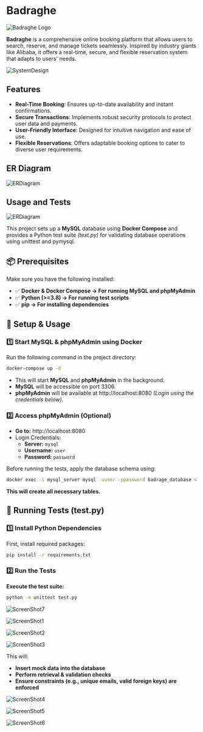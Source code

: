# Badraghe

![Badraghe Logo](./assets/badraghe-logo.png)

**Badraghe** is a comprehensive online booking platform that allows users to search, reserve, and manage tickets seamlessly. Inspired by industry giants like Alibaba, it offers a real-time, secure, and flexible reservation system that adapts to users' needs.


![SystemDesign](./assets/Badraghe-systemdesign.jpg)

## Features

- **Real-Time Booking**: Ensures up-to-date availability and instant confirmations.
- **Secure Transactions**: Implements robust security protocols to protect user data and payments.
- **User-Friendly Interface**: Designed for intuitive navigation and ease of use.
- **Flexible Reservations**: Offers adaptable booking options to cater to diverse user requirements.

## ER Diagram

![ERDiagram](./assets/Badraghe-ERD.png)

## Usage and Tests


![ERDiagram](./assets/Badraghe-ERD.png)

This project sets up a **MySQL** database using **Docker Compose** and provides a Python test suite *(test.py)* for validating database operations using unittest and pymysql.

## 📦 Prerequisites

Make sure you have the following installed:

- ✅ **Docker & Docker Compose → For running MySQL and phpMyAdmin**
- ✅ **Python (>=3.8) → For running test scripts**
- ✅ **pip → For installing dependencies**

## 🚀 Setup & Usage
### 1️⃣ Start MySQL & phpMyAdmin using Docker
Run the following command in the project directory:

```bash docker docker
docker-compose up -d
```
- This will start **MySQL** and **phpMyAdmin** in the background.
- **MySQL** will be accessible on port 3306.
- **phpMyAdmin** will be available at http://localhost:8080 *(Login using the credentials below).*

### 2️⃣ Access phpMyAdmin (Optional)

- **Go to:** http://localhost:8080
- Login Credentials:
    - **Server:** `mysql`
    - **Username:** `user`
    - **Password:** `password`

Before running the tests, apply the database schema using:

```bash docker docker
docker exec -i mysql_server mysql -uuser -ppassword badrage_database < badrage-migration.sql
```

**This will create all necessary tables.**

## 🔬 Running Tests (test.py)
### 1️⃣ Install Python Dependencies

First, install required packages:

```bash terminal terminal
pip install -r requirements.txt
```

### 2️⃣ Run the Tests

**Execute the test suite:**

```bash terminal terminal
python -m unittest test.py
```

![ScreenShot7](./assets/Screenshot7.png)

![ScreenShot1](./assets/Screenshot1.png)

![ScreenShot2](./assets/Screenshot2.png)

![ScreenShot3](./assets/Screenshot3.png)

This will:

- **Insert mock data into the database**
- **Perform retrieval & validation checks**
- **Ensure constraints (e.g., unique emails, valid foreign keys) are enforced**

![ScreenShot4](./assets/Screenshot4.png)

![ScreenShot5](./assets/Screenshot5.png)

![ScreenShot6](./assets/Screenshot6.png)